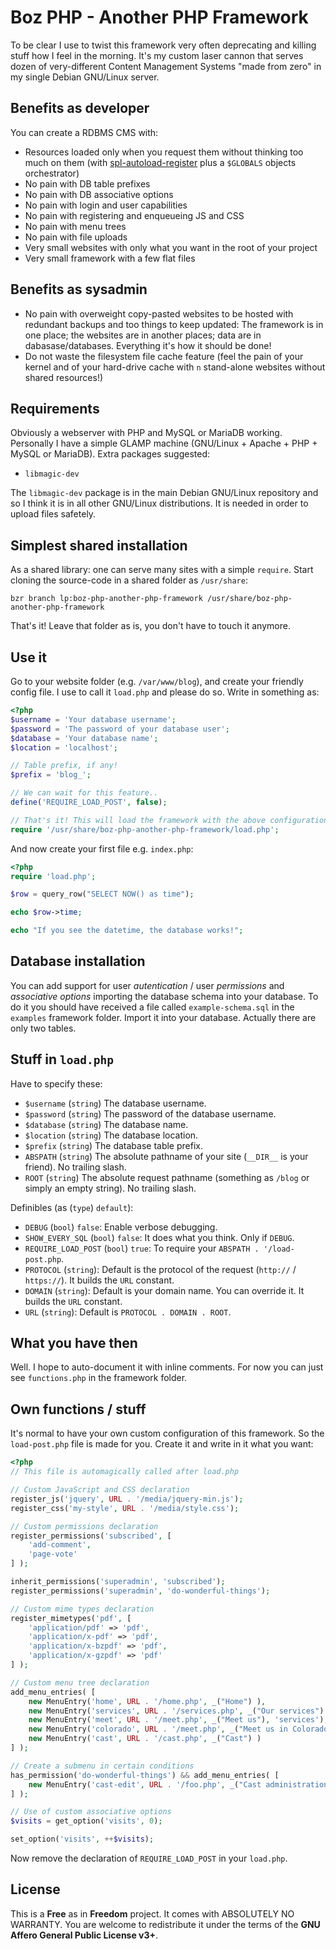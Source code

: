 # Boz PHP - Another PHP Framework
To be clear I use to twist this framework very often deprecating and killing stuff how I feel in the morning. It's my custom laser cannon that serves dozen of very-different Content Management Systems "made from zero" in my single Debian GNU/Linux server.

## Benefits as developer
You can create a RDBMS CMS with:

* Resources loaded only when you request them without thinking too much on them (with [spl-autoload-register](http://php.net/manual/en/function.spl-autoload-register.php) plus a `$GLOBALS` objects orchestrator)
* No pain with DB table prefixes
* No pain with DB associative options
* No pain with login and user capabilities
* No pain with registering and enqueueing JS and CSS
* No pain with menu trees
* No pain with file uploads
* Very small websites with only what you want in the root of your project
* Very small framework with a few flat files

## Benefits as sysadmin
* No pain with overweight copy-pasted websites to be hosted with redundant backups and too things to keep updated: The framework is in one place; the websites are in another places; data are in dabasase/databases. Everything it's how it should be done!
* Do not waste the filesystem file cache feature (feel the pain of your kernel and of your hard-drive cache with `n` stand-alone websites without shared resources!)

## Requirements
Obviously a webserver with PHP and MySQL or MariaDB working. Personally I have a simple GLAMP machine (GNU/Linux + Apache + PHP + MySQL or MariaDB). Extra packages suggested:
* `libmagic-dev`

The `libmagic-dev` package is in the main Debian GNU/Linux repository and so I think it is in all other GNU/Linux distributions. It is needed in order to upload files safetely.

## Simplest shared installation
As a shared library: one can serve many sites with a simple `require`. Start cloning the source-code in a shared folder as `/usr/share`:

    bzr branch lp:boz-php-another-php-framework /usr/share/boz-php-another-php-framework

That's it! Leave that folder as is, you don't have to touch it anymore.

## Use it
Go to your website folder (e.g. `/var/www/blog`), and create your friendly config file. I use to call it `load.php` and please do so. Write in something as:
```php
<?php
$username = 'Your database username';
$password = 'The password of your database user';
$database = 'Your database name';
$location = 'localhost';

// Table prefix, if any!
$prefix = 'blog_';

// We can wait for this feature..
define('REQUIRE_LOAD_POST', false);

// That's it! This will load the framework with the above configurations
require '/usr/share/boz-php-another-php-framework/load.php';
```
And now create your first file e.g. `index.php`:
```php
<?php
require 'load.php';

$row = query_row("SELECT NOW() as time");

echo $row->time;

echo "If you see the datetime, the database works!";
```

## Database installation
You can add support for user *autentication* / user *permissions* and *associative options* importing the database schema into your database. To do it you should have received a file called `example-schema.sql` in the `examples` framework folder. Import it into your database. Actually there are only two tables.

## Stuff in `load.php`
Have to specify these:
* `$username` (`string`) The database username.
* `$password` (`string`) The password of the database username.
* `$database` (`string`) The database name.
* `$location` (`string`) The database location.
* `$prefix` (`string`) The database table prefix.
* `ABSPATH` (`string`) The absolute pathname of your site (`__DIR__` is your friend). No trailing slash.
* `ROOT` (`string`) The absolute request pathname (something as `/blog` or simply an empty string). No trailing slash.

Definibles (as  (`type`) `default`):
* `DEBUG` (`bool`) `false`: Enable verbose debugging.
* `SHOW_EVERY_SQL` (`bool`) `false`: It does what you think. Only if `DEBUG`.
* `REQUIRE_LOAD_POST` (`bool`) `true`: To require your `ABSPATH . '/load-post.php`.
* `PROTOCOL` (`string`): Default is the protocol of the request (`http://` / `https://`). It builds the `URL` constant.
* `DOMAIN` (`string`): Default is your domain name. You can override it. It builds the `URL` constant.
* `URL` (`string`): Default is `PROTOCOL . DOMAIN . ROOT`.

## What you have then
Well. I hope to auto-document it with inline comments. For now you can just see `functions.php` in the framework folder.

## Own functions / stuff
It's normal to have your own custom configuration of this framework. So the `load-post.php` file is made for you. Create it and write in it what you want:
```php
<?php
// This file is automagically called after load.php

// Custom JavaScript and CSS declaration
register_js('jquery', URL . '/media/jquery-min.js');
register_css('my-style', URL . '/media/style.css');

// Custom permissions declaration
register_permissions('subscribed', [
	'add-comment',
	'page-vote'
] );

inherit_permissions('superadmin', 'subscribed');
register_permissions('superadmin', 'do-wonderful-things');

// Custom mime types declaration
register_mimetypes('pdf', [
	'application/pdf' => 'pdf',
	'application/x-pdf' => 'pdf',
	'application/x-bzpdf' => 'pdf',
	'application/x-gzpdf' => 'pdf'
] );

// Custom menu tree declaration
add_menu_entries( [
	new MenuEntry('home', URL . '/home.php', _("Home") ),
	new MenuEntry('services', URL . '/services.php', _("Our services") ),
	new MenuEntry('meet', URL . '/meet.php', _("Meet us"), 'services'),
	new MenuEntry('colorado', URL . '/meet.php', _("Meet us in Colorado"), 'meet'),
	new MenuEntry('cast', URL . '/cast.php', _("Cast") )
] );

// Create a submenu in certain conditions
has_permission('do-wonderful-things') && add_menu_entries( [
	new MenuEntry('cast-edit', URL . '/foo.php', _("Cast administration"), 'cast' )
] );

// Use of custom associative options
$visits = get_option('visits', 0);

set_option('visits', ++$visits);
```
Now remove the declaration of `REQUIRE_LOAD_POST` in your `load.php`.

## License
This is a **Free** as in **Freedom** project. It comes with ABSOLUTELY NO WARRANTY. You are welcome to redistribute it under the terms of the **GNU Affero General Public License v3+**.
